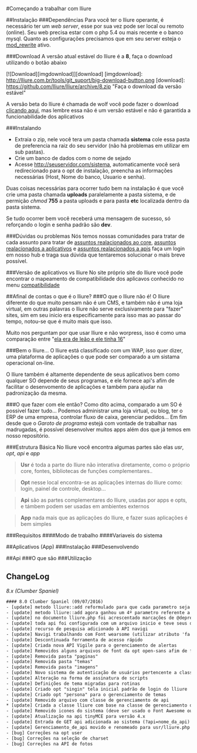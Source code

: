 #Começando a trabalhar com lliure


##Instalação
###Dependências
Para você ter o lliure operante, é necessário ter um *web server*, esse por sua vez pode ser local ou remoto (online). Seu web precisa estar com o php 5.4 ou mais recente e o banco mysql.
Quanto as configurações precisamos que em seu server esteja o [mod_rewrite] ativo.

[mod_rewrite]: http://httpd.apache.org/docs/current/mod/mod_rewrite.html
###Download
A versão atual estável do lliure é a **8**, faça o download utilizando o botão abaixo

[![Download][imgdownload]][download]
[imgdownload]: http://lliure.com.br/tools/git_suport/big-download-button.png
[download]: https://github.com/lliure/lliure/archive/8.zip "Faça o download da versão estável"

[clicando aqui]:https://github.com/lliure/lliure-wolf/archive/master.zip
A versão beta do lliure é chamada de wolf você pode fazer o download [clicando aqui], mas lembre essa não é um versão estável e não é garantida a funcionabilidade dos aplicativos

###Instalando
* Extraia o zip, nele você tera um pasta chamada **sistema** cole essa pasta de preferencia na raiz do seu servidor (não há problemas em utilizar em sub pastas).
* Crie um banco de dados com o nome de sejado
* Acesse http://seuservidor.com/sistema, automaticamente você será redirecionado para o opt de instalação, preencha as informações necessárias (Host, Nome do banco, Usuario e senha).

Duas coisas necessárias para ocorrer tudo bem na instalação é que você crie uma pasta chamada **uploads** paralelamente a pasta sistema, e de permição *chmod* **755** a pasta uploads e para pasta **etc** localizada dentro da pasta sistema.

Se tudo ocorrer bem você receberá uma mensagem de sucesso, só reforçando o login e senha padrão são **dev**.

###Dúvidas ou problemas
Nós temos nossas comunidades para tratar de cada assunto para tratar de [assuntos realacionados ao core](http://lliure.com.br/hub/apm=comunidade/sapm=comunidade/cmd=1000000091), [assuntos realacionados a aplicativos](http://lliure.com.br/hub/apm=comunidade/sapm=comunidade/cmd=1000000090) e [assuntos realacionados a apis](http://lliure.com.br/hub/apm=comunidade/sapm=comunidade/cmd=1000000092) faça um login em nosso hub e traga sua dúvida que tentaremos solucionar o mais breve possível.

###Versão de aplicativos vs lliure
No site próprio site do lliure você pode encontrar o mapeamento de compatibilidade dos aplicavos conhecido no menu [compatibilidade](http://lliure.com.br/compatibilidade)

##Afinal de contas o que é o lliure?
###O que o lliure não é!
O lliure diferente do que muito pensam não é um CMS, e também não é uma loja virtual, em outras palavras o lliure não serve exclusivamente para "fazer" sites, sim em seu inicio era especificamente para isso mas ao passar do tempo, notou-se que é muito mais que isso.

Muito nos perguntam por que usar lliure e não worpress, isso é como uma comparação entre "[ela era de leão e ele tinha 16](http://www.vagalume.com.br/legiao-urbana/eduardo-e-monica.html)"

###Bem o lliure...
O lliure está classificado com um WAP, isso quer dizer, uma plataforma de aplicações o que pode ser comparado a um sistama operacional on-line.

O lliure também é altamente dependente de seus aplicativos bem como qualquer SO depende de seus programas, e ele fornece api's afim de facilitar o desenvomento de aplicações e também para ajudar na padronização da mesma.

###O que fazer com ele então?
Como dito acima, comparado a um SO é possivel fazer tudo... Podemos administrar uma loja virtual, ou blog, ter o ERP de uma empresa, controlar fluxo de caixa, gerenciar pedidos... Em fim desde que o *Garoto de programa* estejá com vontade de trabalhar nas madrugadas, é possível desenvolver muitos apps além dos que já temos em nosso repositório.

###Estrutura Básica
No lliure você encontra algumas partes são elas *usr*, *opt*, *api* e *app*

>**Usr** é toda a parte do lliure não interativa diretamente, como o próprio core, fontes, bibliotecas de funções complementares..

>**Opt** nesse local encontra-se as aplicações internas do lliure como: login, painel de controle, desktop...

>**Api** são as partes complementares do lliure, usadas por apps e opts, e támbem podem ser usadas em ambientes externos

>**App** nada mais que as aplicações do lliure, e fazer suas aplicações é bem simples

###Requisitos
####Modo de trabalho
####Variaveis do sistema


##Aplicativos (App)
###Instalação
###Desenvolvendo

##Api
###O que são
###Utilização

## ChangeLog 
*8.x (Clumber Spaniel)*

```txt
#### 8.0 Clumber Spaniel (09/07/2016)
- [update] metodo lliure::add reformulado para que cada parametro seja designado para o que foi pensado
- [update] metodo lliure::add agora ganhou um 4º parametro referente a dependência do script
- [update] no documento lliure.php foi acrescentado marcações de @deprecated nas funções, classes e metodos depreacidos
- [update] toda api foi configurada com um arquivo inicio e teve seus dependências colocados nos mesmos
- [update] recurso de pesquisa adicionado à API navigi
- [update] Navigi trabalhando com Font wearsome (utilizar atributo 'fa' ao invés de 'ico')
- [update] Descontinuada ferramenta de acesso rápido
- [update] Criada nova API Vigile para o gerenciamento de alertas
- [update] Removidos alguns arquivos de font da opt open-sans afim de ficar mais leve o sistema
- [update] Removida pasta "paginas"
- [update] Removida pasta "temas"
- [update] Removida pasta "imagens"
- [update] Novo sistema de autenticação de usuários pertencente a classe lliure
- [update] Alteração na forma de assinatura de scripts
- [update] Definições de tema migradas para rotinas
- [update] Criado opt "singin" tela inicial padrão de login do lliure
- [update] Criado opt "persona" para o gerenciamento de temas
- [update] Removido arquivo com classe de gerenciamento de api
* [update] Criada a classe lliure com base na classe de gerenciamento de api
- [update] Removido icones do sistema (deve ser usado o Font Awesome ou utilizar ícones próprios)
- [update] Atualização na api tinyMCE para versão 4.x
- [update] Entrada de GET api adicionada ao sistema (?api=nome_da_api)
- [update] Gerenciamento_de_api movido e renomeado para usr/lliure.php
- [bug] Correções na opt user
- [bug] Correções na seleção de charset
- [bug] Correções na API de fotos
```
